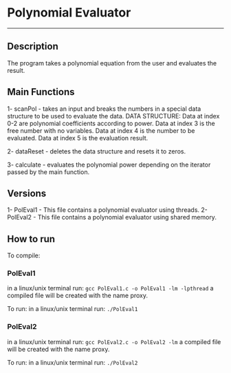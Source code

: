 # Polynomial Evaluator

---

## Description

The program takes a polynomial equation from the user and evaluates the result.

## Main Functions
1- scanPol - takes an input and breaks the numbers in a  special data structure to be used to evaluate the data.
	DATA STRUCTURE: Data at index 0-2 are polynomial coefficients according to power. Data at index 3 is the free number with no variables. Data at index 4 is the number to be evaluated. Data at index 5 is the evaluation result.

2- dataReset - deletes the data structure and resets it to zeros.

3- calculate - evaluates the polynomial power depending on the iterator passed by the main function.

## Versions
1- PolEval1 - This file contains a polynomial evaluator using threads.
2- PolEval2 - This file contains a polynomial evaluator using shared memory.

## How to run

To compile:
### PolEval1
in a linux/unix terminal run: `gcc PolEval1.c -o PolEval1 -lm -lpthread`
a compiled file will be created with the name proxy.

To run:
in a linux/unix terminal run: `./PolEval1`

### PolEval2
in a linux/unix terminal run: `gcc PolEval2.c -o PolEval2 -lm`
a compiled file will be created with the name proxy.

To run:
in a linux/unix terminal run: `./PolEval2`